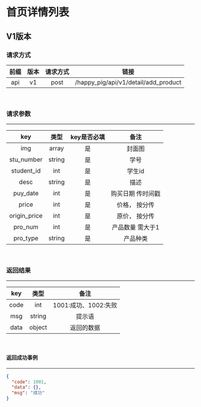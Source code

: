 # 首页详情列表

## V1版本

### 请求方式

| 前缀 | 版本 | 请求方式 | 链接 |
| :---: | :---: | :---: | :---:|
| api | v1 | post | /happy_pig/api/v1/detail/add_product |

<br/>

### 请求参数

---------------------------------
|  key  |   类型   | key是否必填 | 备注 |
| :---: | :------: | :--------: | :---:|
| img | array | 是 | 封面图 |
| stu_number | string | 是 | 学号 |
| student_id | int | 是 | 学生id |
| desc | string | 是 | 描述 |
| puy_date | int | 是 | 购买日期 传时间戳 |
| price | int | 是 | 价格， 按分传 |
| origin_price | int | 是 | 原价， 按分传 |
| pro_num | int | 是 | 产品数量 需大于1 |
| pro_type | string | 是 | 产品种类 |

<br/>

### 返回结果

----------------------------
|  key  |   类型   |  备注 |
| :---: | :------: | :---:|
| code | int | 1001:成功、1002:失败|
| msg | string | 提示语 |
| data | object | 返回的数据 |


<br/>

#### 返回成功事例

-------------------------
```json
{
  "code": 1001,
  "data": {},
  "msg": "成功"
}
```
